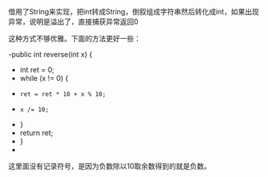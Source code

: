 借用了String来实现，把int转成String，倒叙组成字符串然后转化成int，如果出现异常，说明是溢出了，直接捕获异常返回0

这种方式不够优雅。下面的方法更好一些：

-public int reverse(int x) {
-   int ret = 0;
-   while (x != 0) {
-     ret = ret * 10 + x % 10;
-     x /= 10;
-   }
-   return ret;
- }
- 
这里面没有记录符号，是因为负数除以10取余数得到的就是负数。
